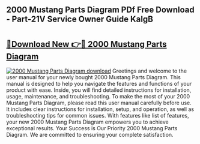 ## 2000 Mustang Parts Diagram PDf Free Download - Part-21V Service Owner Guide KaIgB

# <h2><a href="http://dfjm9b.blite.top/?on=2000+Mustang+Parts+Diagram">🔗Download New 👉🔴 2000 Mustang Parts Diagram</a></h2>

[![2000 Mustang Parts Diagram download](https://i.imgur.com/lujVjoI.png)](http://dfjm9b.blite.top/?on=2000+Mustang+Parts+Diagram)
Greetings and welcome to the user manual for your newly bought 2000 Mustang Parts Diagram. This manual is designed to help you navigate the features and functions of your product with ease. Inside, you will find detailed instructions for installation, usage, maintenance, and troubleshooting. To make the most of your 2000 Mustang Parts Diagram, please read this user manual carefully before use. It includes clear instructions for installation, setup, and operation, as well as troubleshooting tips for common issues. With features like list of features, your new 2000 Mustang Parts Diagram empowers you to achieve exceptional results. Your Success is Our Priority 2000 Mustang Parts Diagram. We are committed to ensuring your complete satisfaction.
